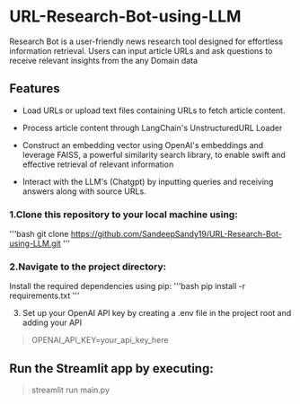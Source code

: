# URL-Research-Bot-using-LLM
Research Bot is a user-friendly news research tool designed for effortless information retrieval. Users can input article URLs and ask questions to receive relevant insights from the any Domain data
## Features
- Load URLs or upload text files containing URLs to fetch article content.

- Process article content through LangChain's UnstructuredURL Loader

- Construct an embedding vector using OpenAI's embeddings and leverage FAISS, a powerful similarity search library, to enable swift and effective retrieval of relevant information

- Interact with the LLM's (Chatgpt) by inputting queries and receiving answers along with source URLs.

### 1.Clone this repository to your local machine using:

'''bash
git clone https://github.com/SandeepSandy19/URL-Research-Bot-using-LLM.git
'''

### 2.Navigate to the project directory:


Install the required dependencies using pip:
'''bash
pip install -r requirements.txt
'''

3. Set up your OpenAI API key by creating a .env file in the project root and adding your API

> OPENAI_API_KEY=your_api_key_here


## Run the Streamlit app by executing:
> streamlit run main.py
